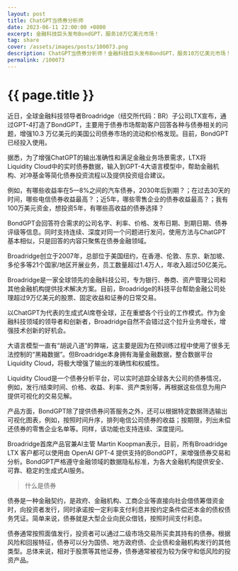 ```yaml
---
layout: post
title: ChatGPT当债券分析师
date: 2023-06-11 22:00:00 +0800
excerpt: 金融科技巨头发布BondGPT，服务10万亿美元市场！
tag: share
cover: /assets/images/posts/100073.png
description: ChatGPT当债券分析师！金融科技巨头发布BondGPT，服务10万亿美元市场！
permalink: /100073
---
```



# {{ page.title }}



近日，全球金融科技领导者Broadridge（纽交所代码：BR）子公司LTX宣布，通过GPT-4打造了BondGPT，主要用于债券市场帮助客户回答各种与债券相关的问题，增强10.3 万亿美元的美国公司债券市场的流动和价格发现。目前，BondGPT已经投入使用。

据悉，为了增强ChatGPT的输出准确性和满足金融业务场景需求，LTX将Liquidity Cloud中的实时债券数据，输入到GPT-4大语言模型中，帮助金融机构、对冲基金等简化债券投资流程以及提供投资组合建议。

例如，有哪些收益率在5—8%之间的汽车债券，2030年后到期？；在过去30天的时间，哪些电信债券收益最高？；近5年，哪些零售企业的债券收益最高？；我有100万美元资金，想投资5年，有哪些高收益的债券选择？

BondGPT会回答符合需求的公司名字、利率、价格、发布日期、到期日期、债券评级等信息。同时支持连续、深度对同一个问题进行发问，使用方法与ChatGPT基本相似，只是回答的内容只聚焦在债券金融领域。



Broadridge创立于2007年，总部位于美国纽约，在香港、伦敦、东京、新加坡、多伦多等21个国家/地区开展业务，员工数量超过1.4万人，年收入超过50亿美元。

Broadridge是一家全球领先的金融科技公司，专为银行、券商、资产管理公司和其他金融机构提供技术解决方案。目前，Broadridge的科技平台帮助金融公司处理超过9万亿美元的股票、固定收益和证券的日常交易。



以ChatGPT为代表的生成式AI席卷全球，正在重塑各个行业的工作模式。作为金融科技领域的领导者和创新者，Broadridge自然不会错过这个拉升业务增长，增强技术创新的好机会。

大语言模型一直有“胡说八道”的弊端，这主要是因为在预训练过程中使用了很多无法控制的“黑箱数据”。但Broadridge本身拥有海量金融数据，整合数据平台Liquidity Cloud，将极大增强了输出的准确性和权威性。

Liquidity Cloud是一个债券分析平台，可以实时追踪全球各大公司的债券情况，例如，发行/结束时间、价格、收益、利率、资产类别等，再根据这些信息为用户提供可视化的交易见解。


产品方面，BondGPT除了提供债券问答服务之外，还可以根据特定数据筛选输出可视化图表，例如，按照时间升序，排列电信公司债券的收益；按期限，列出未偿还债券的零售企业名单等。同样，该功能也支持连续、深度提问。



Broadridge首席产品官兼AI主管 Martin Koopman表示，目前，所有Broadridge LTX 客户都可以使用由 OpenAI GPT-4 提供支持的BondGPT，来增强债券交易和分析。BondGPT严格遵守金融领域的数据隐私标准，为各大金融机构提供安全、可靠、稳定的生成式AI服务。

> 什么是债券

债券是一种金融契约，是政府、金融机构、工商企业等直接向社会借债筹借资金时，向投资者发行，同时承诺按一定利率支付利息并按约定条件偿还本金的债权债务凭证。简单来说，债券就是大型企业向民众借钱，按照时间支付利息。

债券通常按照面值发行，投资者可以通过二级市场交易所买卖其持有的债券。根据风险和回报特征，债券可以分为国债、地方政府债、企业债和金融机构发行的其他类型。总体来说，相对于股票等其他证券，债券通常被视为较为保守和低风险的投资产品。